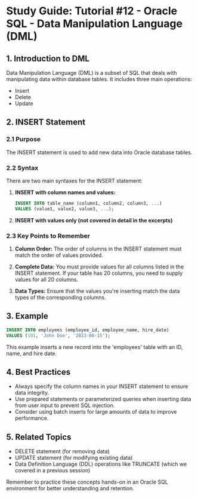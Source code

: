 # Study Guide: Tutorial #12 - Oracle SQL - Data Manipulation Language (DML)

## 1. Introduction to DML
Data Manipulation Language (DML) is a subset of SQL that deals with manipulating data within database tables. It includes three main operations:
- Insert
- Delete
- Update


## 2. INSERT Statement

### 2.1 Purpose
The INSERT statement is used to add new data into Oracle database tables. 

### 2.2 Syntax
There are two main syntaxes for the INSERT statement:

1. **INSERT with column names and values:**
   ```sql
   INSERT INTO table_name (column1, column2, column3, ...)
   VALUES (value1, value2, value3, ...);
   ```

2. **INSERT with values only (not covered in detail in the excerpts)**

### 2.3 Key Points to Remember
1. **Column Order:** The order of columns in the INSERT statement must match the order of values provided. 

2. **Complete Data:** You must provide values for all columns listed in the INSERT statement. If your table has 20 columns, you need to supply values for all 20 columns. 

3. **Data Types:** Ensure that the values you're inserting match the data types of the corresponding columns.

## 3. Example
```sql
INSERT INTO employees (employee_id, employee_name, hire_date)
VALUES (101, 'John Doe', '2023-06-15');
```
This example inserts a new record into the 'employees' table with an ID, name, and hire date. 

## 4. Best Practices
- Always specify the column names in your INSERT statement to ensure data integrity.
- Use prepared statements or parameterized queries when inserting data from user input to prevent SQL injection.
- Consider using batch inserts for large amounts of data to improve performance.

## 5. Related Topics
- DELETE statement (for removing data)
- UPDATE statement (for modifying existing data)
- Data Definition Language (DDL) operations like TRUNCATE (which we covered in a previous session) 

Remember to practice these concepts hands-on in an Oracle SQL environment for better understanding and retention.

